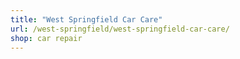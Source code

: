 ```yaml
---
title: "West Springfield Car Care"
url: /west-springfield/west-springfield-car-care/
shop: car repair
---
```

